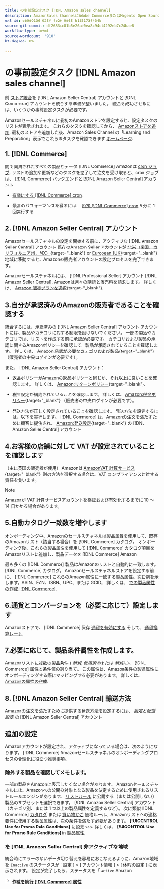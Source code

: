 ```yaml
---
title: の事前設定タスク [!DNL Amazon sales channel]
description: AmazonSales ChannelにAdobe CommerceまたはMagento Open Sourceストアを統合する前に、完了する必要のあるタスクを確認します。
exl-id: eb9d9136-925f-4b20-9d65-b166173f434b
source-git-commit: df26834c81b5e26ad0ea8c94c14292eb7c24bae8
workflow-type: tm+mt
source-wordcount: '910'
ht-degree: 0%

---
```


# の事前設定タスク [!DNL Amazon sales channel]

前 [ストア統合](./store-integration.md)を [!DNL Amazon Seller Central] アカウントと [!DNL Commerce] アカウントを統合する準備が整いました。 統合を成功させるには、いくつかの事前設定タスクが必要です。

Amazonセールスチャネルに最初のAmazonストアを設定すると、設定タスクのリストが表示されます。 これらのタスクを確認してから、 [Amazonストアを追加](./store-integration.md). 最初のストアを追加した後、Amazon Sales Channel の「Learning and Preparation」表示でこれらのタスクを確認できます [ホームページ](./amazon-sales-channel-home.md).

## 1. [!DNL Commerce]

間で同期されたすべての製品とデータ [!DNL Commerce] Amazonは [cron ジョブ](https://experienceleague.adobe.com/docs/commerce-admin/systems/tools/cron.html). リストの追加や更新などのタスクを完了して注文を受け取ると、cron ジョブは、 [!DNL Commerce] バックエンドと [!DNL Amazon Seller Central] アカウント

- [有効にする [!DNL Commerce] cron](https://experienceleague.adobe.com/docs/commerce-admin/systems/tools/cron.html).

- 最高のパフォーマンスを得るには、 [設定 [!DNL Commerce] cron](https://experienceleague.adobe.com/docs/commerce-admin/config/advanced/system.html) 5 分に 1 回実行する

## 2. [!DNL Amazon Seller Central] アカウント

Amazonセールスチャネルの設定を開始する前に、アクティブな [!DNL Amazon Seller Central] アカウント 既存のAmazon Seller アカウントが [北米（米国、カリフォルニア州、MX）](https://sell.amazon.com/){target="_blank"} or [European (UK)](https://sell.amazon.co.uk/sell-online/beginners-guide){target="_blank"} 地域に移動すると、Amazonの販売者アカウントの設定プロセスを完了できます。

Amazonセールスチャネルには、 [!DNL Professional Seller] アカウント [!DNL Amazon Seller Central]. Amazonは月々の購読と販売料を請求します。 詳しくは、 [Amazon:販売プランを選択](https://sell.amazon.com/pricing.html){target="_blank"}.

## 3.自分が承認済みのAmazonの販売者であることを確認する

統合するには、承認済みの [!DNL Amazon Seller Central] アカウント アカウントには、製品やカテゴリに対する制限を設けないでください。 一部の製品やカテゴリでは、リストを作成する前に承認が必要です。 カテゴリおよび製品の承認に関するAmazonポリシーを確認して、製品が承認されていることを確認します。 詳しくは、 [Amazon:承認が必要なカテゴリおよび製品](https://sellercentral.amazon.com/gp/help/200333160){target="_blank"} （販売者の中央ログインが必要です）。

また、 [!DNL Amazon Seller Central] アカウント：

- 返品ポリシーがAmazonの返品ポリシーと同じか、それ以上に良いことを確認します。 詳しくは、 [Amazon:リターンポリシー](https://www.amazon.com/gp/help/customer/display.html){target="_blank"}.

- 税金設定が構成されていることを確認します。 詳しくは、 [Amazon:税金ポリシー](https://sellercentral.amazon.com/gp/help/external/help.html){target="_blank"} （販売者の中央ログインが必要です）。

- 発送方法が正しく設定されていることを確認します。 発送方法を設定するには、以下を実行します。 [!DNL Commerce] は、Amazonの注文を満たすために顧客に提供され、 [Amazon:発送設定](https://sellercentral.amazon.com/sbr/ref=xx_shipset_dnav_xx#shipping_templates){target="_blank"} の [!DNL Amazon Seller Central] アカウント

## 4.お客様の店舗に対して VAT が設定されていることを確認します

（主に英国の販売者が使用） Amazonは [AmazonVAT 計算サービス](https://sell.amazon.co.uk/learn/vat-resources#vat-services-on-amazon){target="_blank"}. 別の方法を選択する場合は、VAT コンプライアンスに対する責任を負います。

>[!NOTE]
>
>Amazonが VAT 計算サービスアカウントを検証および有効化するまでに 10 ～ 14 日かかる場合があります。

## 5.自動カタログ一致数を増やします

オンボーディング中、Amazonのセールスチャネルは製品属性を使用して、既存のAmazonリスト（該当する場合）を [!DNL Commerce] カタログ。 オンボーディング後、これらの製品属性を使用して [!DNL Commerce] カタログ項目をAmazonリストに追加し、製品データを [!DNL Commerce] Amazon

最も多くの [!DNL Commerce] 製品はAmazonのリストと自動的に一致します。 [!DNL Commerce] カタログ。 Amazonセールスチャネルストアを設定する前に、 [!DNL Commerce] これらのAmazon属性に一致する製品属性。次に例を示します。ASIN、EAN、ISBN、UPC、または GCID。 詳しくは、 [での製品属性の作成 [!DNL Commerce]](./ob-creating-magento-attributes.md).

## 6.通貨とコンバージョンを（必要に応じて）設定します

Amazonストアで、 [!DNL Commerce] 保存 [通貨を有効にする](https://experienceleague.adobe.com/docs/commerce-admin/config/general/currency-setup.html) そして、 [通貨換算レート](https://experienceleague.adobe.com/docs/commerce-admin/stores-sales/site-store/currency/currency-update.html).

## 7.必要に応じて、製品条件属性を作成します。

Amazonリストに複数の製品条件 ( _新規_, _使用済み_&#x200B;または _新規に_)、 [!DNL Commerce] 属性と条件値の割り当て。 この属性は、Amazon条件の製品属性にオンボーディングする際にマッピングする必要があります。 詳しくは、 [Amazonの属性の作成](./ob-creating-magento-attributes.md).

## 8. [!DNL Amazon Seller Central] 輸送方法

Amazonの注文を満たすために提供する発送方法を設定するには、 _設定と配送設定_ の [!DNL Amazon Seller Central] アカウント

## 追加の設定

Amazonアカウントが設定され、アクティブになっている場合は、次のようになります。 [!DNL Commerce] Amazonセールスチャネルのオンボーディングプロセスの合理化に役立つ推奨事項。

### 除外する製品を確認してメモします。

一部の製品をAmazonに表示したくない場合があります。 Amazonセールスチャネルには、Amazonへの公開の対象となる製品を決定するために使用されるリストルールエンジンがあります。 [リストルール](./listing-rules.md) に公開する（または公開しない）製品のサブセットを選択できます。 [!DNL Amazon Seller Central] アカウント（カテゴリ別、または 1 つ以上の製品属性を定義するなど）。 次に類似 [!DNL Commerce] [カタログ](https://experienceleague.adobe.com/docs/commerce-admin/marketing/promotions/catalog-rules/price-rules-catalog.html) または [買い物かご](https://experienceleague.adobe.com/docs/commerce-admin/marketing/promotions/cart-rules/price-rules-cart.html) 価格ルール、Amazonリストへの適格要件に使用する製品属性は、次の条件を満たす必要があります。 **[!UICONTROL Use for Promo Rule Conditions]** に設定 `Yes`. 詳しくは、 **[!UICONTROL Use for Promo Rule Conditions]** in [製品属性](https://experienceleague.adobe.com/docs/commerce-admin/catalog/product-attributes/product-attributes.html).

### を [!DNL Amazon Seller Central] 非アクティブな地域

統合時にエラーのないデータ切り替えを容易におこなえるように、Amazon地域を `Inactive` のステータスが [ 設定 ] > [ アカウント情報 ] > [ 休暇の設定 ] に表示されます。 設定が完了したら、ステータスを「 `Active` Amazon

![次のアイコン](assets/btn-next.png) [**作成を続行 [!DNL Commerce] 属性**](./ob-creating-magento-attributes.md)
